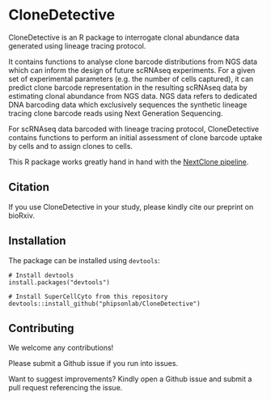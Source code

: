 # CloneDetective

CloneDetective is an R package to interrogate clonal abundance data generated
using lineage tracing protocol.

It contains functions to analyse clone barcode distributions from NGS data which 
can inform the design of future scRNAseq experiments. 
For a given set of experimental parameters (e.g. the number of cells captured), 
it can predict clone barcode representation in the resulting scRNAseq data by estimating clonal abundance from NGS data.
NGS data refers to dedicated DNA barcoding data which exclusively sequences 
the synthetic lineage tracing clone barcode reads using Next Generation Sequencing.

For scRNAseq data barcoded with lineage tracing protocol, CloneDetective contains
functions to perform an initial assessment of clone barcode uptake by cells and 
to assign clones to cells.

This R package works greatly hand in hand with the 
[NextClone pipeline](https://phipsonlab.github.io/NextClone/).

## Citation

If you use CloneDetective in your study, please kindly cite our preprint on bioRxiv.

## Installation

The package can be installed using `devtools`:

```
# Install devtools
install.packages("devtools")

# Install SuperCellCyto from this repository
devtools::install_github("phipsonlab/CloneDetective")
```

## Contributing

We welcome any contributions! 

Please submit a Github issue if you run into issues.

Want to suggest improvements? Kindly open a Github issue and submit a pull request referencing the issue.


